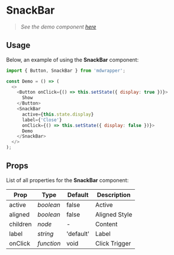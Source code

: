 # SnackBar

> _See the demo component [here](./SnackBar.jsx)_

## Usage

Below, an example of using the **SnackBar** component:

```js
import { Button, SnackBar } from 'mdwrapper';

const Demo = () => (
  <>
    <Button onClick={() => this.setState({ display: true })}>
      Show
    </Button>
    <SnackBar 
      active={this.state.display} 
      label={'Close'} 
      onClick={() => this.setState({ display: false })}>
      Demo
    </SnackBar>
  </>
);
```

## Props

List of all properties for the **SnackBar** component:

| **Prop** | **Type** | **Default** | **Description** |
|--|--|--|--|
| active | _boolean_ | false | Active |
| aligned | _boolean_ | false | Aligned Style |
| children | _node_ | - | Content |
| label | _string_ | 'default' | Label |
| onClick | _function_ | void | Click Trigger |
